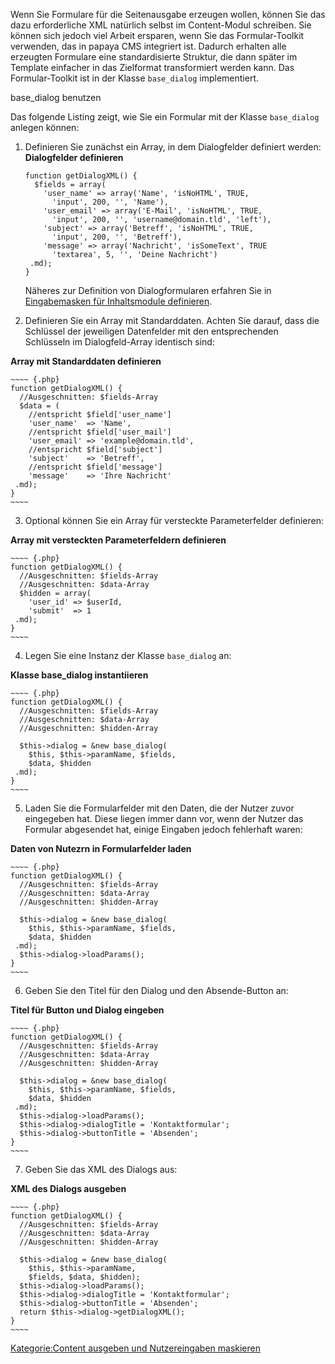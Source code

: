 
Wenn Sie Formulare für die Seitenausgabe erzeugen wollen, können Sie das dazu erforderliche XML natürlich selbst im Content-Modul schreiben. Sie können sich jedoch viel Arbeit ersparen, wenn Sie das Formular-Toolkit verwenden, das in papaya CMS integriert ist. Dadurch erhalten alle erzeugten Formulare eine standardisierte Struktur, die dann später im Template einfacher in das Zielformat transformiert werden kann. Das Formular-Toolkit ist in der Klasse `base_dialog` implementiert.

base_dialog benutzen

Das folgende Listing zeigt, wie Sie ein Formular mit der Klasse `base_dialog` anlegen können:

1.  Definieren Sie zunächst ein Array, in dem Dialogfelder definiert werden: **Dialogfelder definieren**
    ~~~~ {.php}
    function getDialogXML() {
      $fields = array(
        'user_name' => array('Name', 'isNoHTML', TRUE,
          'input', 200, '', 'Name'),
        'user_email' => array('E-Mail', 'isNoHTML', TRUE,
          'input', 200, '', 'username@domain.tld', 'left'),
        'subject' => array('Betreff', 'isNoHTML', TRUE,
          'input', 200, '', 'Betreff'),
        'message' => array('Nachricht', 'isSomeText', TRUE
          'textarea', 5, '', 'Deine Nachricht')
     .md);
    }
    ~~~~

    Näheres zur Definition von Dialogformularen erfahren Sie in [Eingabemasken für Inhaltsmodule definieren](/Eingabemasken_für_Inhaltsmodule_definieren.md).

2.  Definieren Sie ein Array mit Standarddaten. Achten Sie darauf, dass die Schlüssel der jeweiligen Datenfelder mit den entsprechenden Schlüsseln im Dialogfeld-Array identisch sind: 

**Array mit Standarddaten definieren**

    ~~~~ {.php}
    function getDialogXML() {
      //Ausgeschnitten: $fields-Array
      $data = (
        //entspricht $field['user_name']
        'user_name'  => 'Name',
        //entspricht $field['user_mail']
        'user_email' => 'example@domain.tld',
        //entspricht $field['subject']
        'subject'    => 'Betreff',
        //entspricht $field['message']
        'message'    => 'Ihre Nachricht'
     .md);
    }
    ~~~~

3.  Optional können Sie ein Array für versteckte Parameterfelder definieren: 

**Array mit versteckten Parameterfeldern definieren**


    ~~~~ {.php}
    function getDialogXML() {
      //Ausgeschnitten: $fields-Array
      //Ausgeschnitten: $data-Array
      $hidden = array(
        'user_id' => $userId,
        'submit'  => 1
     .md);
    }
    ~~~~

4.  Legen Sie eine Instanz der Klasse `base_dialog` an: 

**Klasse base_dialog instantiieren**

    ~~~~ {.php}
    function getDialogXML() {
      //Ausgeschnitten: $fields-Array
      //Ausgeschnitten: $data-Array
      //Ausgeschnitten: $hidden-Array

      $this->dialog = &new base_dialog(
        $this, $this->paramName, $fields,
        $data, $hidden
     .md);
    }
    ~~~~

5.  Laden Sie die Formularfelder mit den Daten, die der Nutzer zuvor eingegeben hat. Diese liegen immer dann vor, wenn der Nutzer das Formular abgesendet hat, einige Eingaben jedoch fehlerhaft waren: 

**Daten von Nutezrn in Formularfelder laden**

    ~~~~ {.php}
    function getDialogXML() {
      //Ausgeschnitten: $fields-Array
      //Ausgeschnitten: $data-Array
      //Ausgeschnitten: $hidden-Array

      $this->dialog = &new base_dialog(
        $this, $this->paramName, $fields,
        $data, $hidden
     .md);
      $this->dialog->loadParams();
    }
    ~~~~

6.  Geben Sie den Titel für den Dialog und den Absende-Button an: 

**Titel für Button und Dialog eingeben**


    ~~~~ {.php}
    function getDialogXML() {
      //Ausgeschnitten: $fields-Array
      //Ausgeschnitten: $data-Array
      //Ausgeschnitten: $hidden-Array

      $this->dialog = &new base_dialog(
        $this, $this->paramName, $fields,
        $data, $hidden
     .md);
      $this->dialog->loadParams();
      $this->dialog->dialogTitle = 'Kontaktformular';
      $this->dialog->buttonTitle = 'Absenden';
    }
    ~~~~

7.  Geben Sie das XML des Dialogs aus: 

**XML des Dialogs ausgeben**

    ~~~~ {.php}
    function getDialogXML() {
      //Ausgeschnitten: $fields-Array
      //Ausgeschnitten: $data-Array
      //Ausgeschnitten: $hidden-Array

      $this->dialog = &new base_dialog(
        $this, $this->paramName,
        $fields, $data, $hidden);
      $this->dialog->loadParams();
      $this->dialog->dialogTitle = 'Kontaktformular';
      $this->dialog->buttonTitle = 'Absenden';
      return $this->dialog->getDialogXML();
    }
    ~~~~

[Kategorie:Content ausgeben und Nutzereingaben maskieren](export_de/Kategorie:Content_ausgeben_und_Nutzereingaben_maskieren.md)
